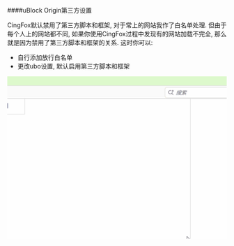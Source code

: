 ####uBlock Origin第三方设置

CingFox默认禁用了第三方脚本和框架, 对于常上的网站我作了白名单处理. 但由于每个人上的网站都不同, 如果你使用CingFox过程中发现有的网站加载不完全, 那么就是因为禁用了第三方脚本和框架的关系. 这时你可以:
- 自行添加放行白名单
- 更改ubo设置, 默认启用第三方脚本和框架

![](../img/ubo.gif)
